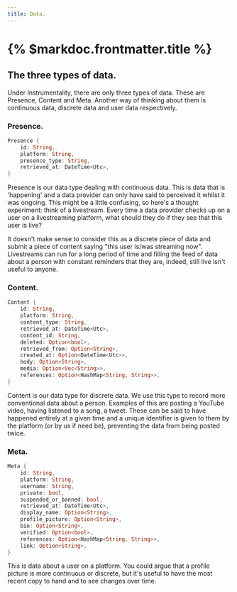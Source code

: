 ```yaml
---
title: Data.
---
```


# {% $markdoc.frontmatter.title %}

## The three types of data.

Under Instrumentality, there are only three types of data. These are Presence, Content and Meta. Another way of thinking about them is continuous data, discrete data and user data respectively.

### Presence.
```rust
Presence {
    id: String,
    platform: String,
    presence_type: String,
    retrieved_at: DateTime<Utc>,
}
```

Presence is our data type dealing with continuous data. This is data that is 'happening' and a data provider can only have said to perceived it whilst it was ongoing. This might be a little confusing, so here's a thought experiment: think of a livestream. Every time a data provider checks up on a user on a livestreaming platform, what should they do if they see that this user is live?

It doesn't make sense to consider this as a discrete piece of data and submit a piece of content saying "this user is/was streaming now". Livestreams can run for a long period of time and filling the feed of data about a person with constant reminders that they are, indeed, still live isn't useful to anyone.

### Content.
```rust
Content {
    id: String,
    platform: String,
    content_type: String,
    retrieved_at: DateTime<Utc>,
    content_id: String,
    deleted: Option<bool>,
    retrieved_from: Option<String>,
    created_at: Option<DateTime<Utc>>,
    body: Option<String>,
    media: Option<Vec<String>>,
    references: Option<HashMap<String, String>>,
}
```

Content is our data type for discrete data. We use this type to record more conventional data about a person. Examples of this are posting a YouTube video, having listened to a song, a tweet. These can be said to have happened entirely at a given time and a unique identifier is given to them by the platform (or by us if need be), preventing the data from being posted twice.

### Meta.
```rust
Meta {
    id: String,
    platform: String,
    username: String,
    private: bool,
    suspended_or_banned: bool,
    retrieved_at: DateTime<Utc>,
    display_name: Option<String>,
    profile_picture: Option<String>,
    bio: Option<String>,
    verified: Option<bool>,
    references: Option<HashMap<String, String>>,
    link: Option<String>,
}
```

This is data about a user on a platform. You could argue that a profile picture is more continuous or discrete, but it's useful to have the most recent copy to hand and to see changes over time.